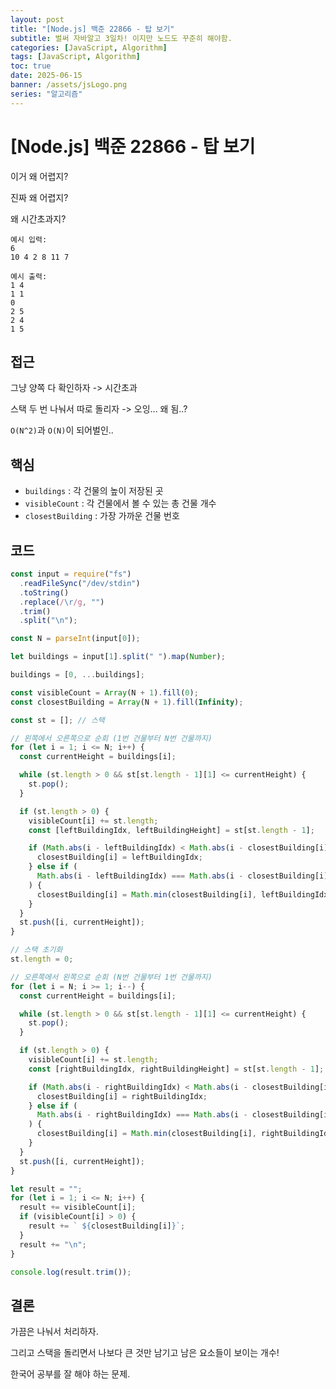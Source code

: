 ```yaml
---
layout: post
title: "[Node.js] 백준 22866 - 탑 보기"
subtitle: 벌써 자바알고 3일차! 이지만 노드도 꾸준히 해야함.
categories: [JavaScript, Algorithm]
tags: [JavaScript, Algorithm]
toc: true
date: 2025-06-15
banner: /assets/jsLogo.png
series: "알고리즘"
---
```


# [Node.js] 백준 22866 - 탑 보기

이거 왜 어렵지?

진짜 왜 어렵지?

왜 시간초과지?

```
예시 입력:
6
10 4 2 8 11 7

예시 출력:
1 4
1 1
0
2 5
2 4
1 5
```

## 접근

그냥 양쪽 다 확인하자 -> 시간초과

스택 두 번 나눠서 따로 돌리자 -> 오잉... 왜 됨..?

`O(N^2)`과 `O(N)`이 되어벌인..

## 핵심

- `buildings` : 각 건물의 높이 저장된 곳
- `visibleCount` : 각 건물에서 볼 수 있는 총 건물 개수
- `closestBuilding` : 가장 가까운 건물 번호

## 코드

```js
const input = require("fs")
  .readFileSync("/dev/stdin")
  .toString()
  .replace(/\r/g, "")
  .trim()
  .split("\n");

const N = parseInt(input[0]);

let buildings = input[1].split(" ").map(Number);

buildings = [0, ...buildings];

const visibleCount = Array(N + 1).fill(0);
const closestBuilding = Array(N + 1).fill(Infinity);

const st = []; // 스택

// 왼쪽에서 오른쪽으로 순회 (1번 건물부터 N번 건물까지)
for (let i = 1; i <= N; i++) {
  const currentHeight = buildings[i];

  while (st.length > 0 && st[st.length - 1][1] <= currentHeight) {
    st.pop();
  }

  if (st.length > 0) {
    visibleCount[i] += st.length;
    const [leftBuildingIdx, leftBuildingHeight] = st[st.length - 1];

    if (Math.abs(i - leftBuildingIdx) < Math.abs(i - closestBuilding[i])) {
      closestBuilding[i] = leftBuildingIdx;
    } else if (
      Math.abs(i - leftBuildingIdx) === Math.abs(i - closestBuilding[i])
    ) {
      closestBuilding[i] = Math.min(closestBuilding[i], leftBuildingIdx);
    }
  }
  st.push([i, currentHeight]);
}

// 스택 초기화
st.length = 0;

// 오른쪽에서 왼쪽으로 순회 (N번 건물부터 1번 건물까지)
for (let i = N; i >= 1; i--) {
  const currentHeight = buildings[i];

  while (st.length > 0 && st[st.length - 1][1] <= currentHeight) {
    st.pop();
  }

  if (st.length > 0) {
    visibleCount[i] += st.length;
    const [rightBuildingIdx, rightBuildingHeight] = st[st.length - 1];

    if (Math.abs(i - rightBuildingIdx) < Math.abs(i - closestBuilding[i])) {
      closestBuilding[i] = rightBuildingIdx;
    } else if (
      Math.abs(i - rightBuildingIdx) === Math.abs(i - closestBuilding[i])
    ) {
      closestBuilding[i] = Math.min(closestBuilding[i], rightBuildingIdx);
    }
  }
  st.push([i, currentHeight]);
}

let result = "";
for (let i = 1; i <= N; i++) {
  result += visibleCount[i];
  if (visibleCount[i] > 0) {
    result += ` ${closestBuilding[i]}`;
  }
  result += "\n";
}

console.log(result.trim());
```

## 결론

가끔은 나눠서 처리하자.

그리고 스택을 돌리면서 나보다 큰 것만 남기고 남은 요소들이 보이는 개수!

한국어 공부를 잘 해야 하는 문제.
